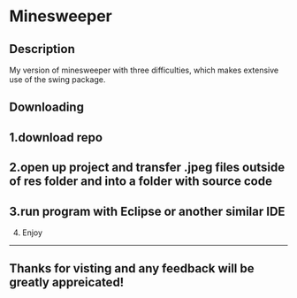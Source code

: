 Minesweeper
===========
Description 
-----------------------
My version of minesweeper with three difficulties, which makes extensive use of the swing package.

Downloading
-----------------------
1.download repo
------------------------
2.open up project and transfer .jpeg files outside of res folder and into a folder with source code 
-------------------------
3.run program with Eclipse or another similar IDE
------------------------
4. Enjoy 
------------------------

Thanks for visting and any feedback will be greatly appreicated!
-----------------------
